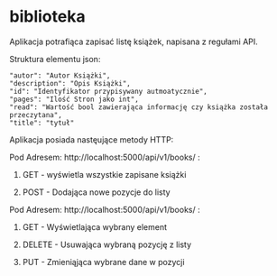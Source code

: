 # biblioteka
Aplikacja potrafiąca zapisać listę książek, napisana z regułami API.

Struktura elementu json:

    "autor": "Autor Książki", 
    "description": "Opis Książki", 
    "id": "Identyfikator przypisywany autmoatycznie", 
    "pages": "Ilość Stron jako int", 
    "read": "Wartość bool zawierająca informację czy książka została przeczytana", 
    "title": "tytuł"
   
Aplikacja posiada nastęujące metody HTTP:

Pod Adresem: http://localhost:5000/api/v1/books/ :

1. GET - wyświetla wszystkie zapisane książki

2. POST - Dodająca nowe pozycje do listy

Pod Adresem: http://localhost:5000/api/v1/books/<id> :

1. GET - Wyświetlająca wybrany element <id>

2. DELETE - Usuwająca wybraną pozycję <id> z listy

3. PUT - Zmieniąjąca wybrane dane w pozycji <id>
    
